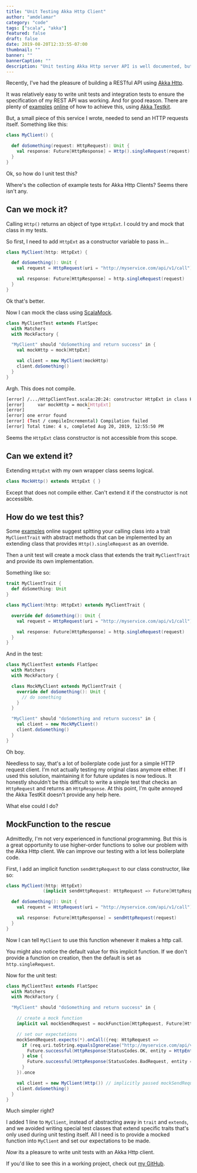 ```yaml
---
title: "Unit Testing Akka Http Client"
author: "amdelamar"
category: "code"
tags: ["scala", "akka"]
featured: false
draft: false
date: 2019-08-20T12:33:55-07:00
thumbnail: ""
banner: ""
bannerCaption: ""
description: "Unit testing Akka Http server API is well documented, but for some reason testing Akka Http client API is not documented nor straightforward."
---
```


Recently, I've had the pleasure of building a RESTful API using [Akka Http](https://doc.akka.io/docs/akka-http/current/introduction.html).

It was relatively easy to write unit tests and integration tests to ensure the specification of my REST API was working.
And for good reason. There are plenty of [examples](http://blog.madhukaraphatak.com/akka-http-testing/) [online](https://dzone.com/articles/mocking-methods-for-testing-akka-http-routes) of how to achieve this, using [Akka Testkit](https://doc.akka.io/docs/akka-http/current/routing-dsl/testkit.html).

But, a small piece of this service I wrote, needed to send an HTTP requests itself. Something like this:

```scala
class MyClient() {

  def doSomething(request: HttpRequest): Unit {
    val response: Future[HttpResponse] = Http().singleRequest(request)
  }
}
```

Ok, so how do I unit test this?

Where's the collection of example tests for Akka Http Clients? Seems there isn't any.

## Can we mock it?

Calling `Http()` returns an object of type `HttpExt`. I could try and mock that class in my tests.

So first, I need to add `HttpExt` as a constructor variable to pass in...

```scala
class MyClient(http: HttpExt) {

  def doSomething(): Unit {
    val request = HttpRequest(uri = "http://myservice.com/api/v1/call")

    val response: Future[HttpResponse] = http.singleRequest(request)
  }
}
```

Ok that's better.

Now I can mock the class using [ScalaMock](https://scalamock.org/).

```scala
class MyClientTest extends FlatSpec
  with Matchers
  with MockFactory {

  "MyClient" should "doSomething and return success" in {
    val mockHttp = mock[HttpExt]

    val client = new MyClient(mockHttp)
    client.doSomething()
  }
}
```

Argh. This does not compile.

```bash
[error] /.../HttpClientTest.scala:20:24: constructor HttpExt in class HttpExt cannot be accessed in <$anon: akka.http.scaladsl.HttpExt>
[error]     var mockHttp = mock[HttpExt]
[error]                        ^
[error] one error found
[error] (Test / compileIncremental) Compilation failed
[error] Total time: 4 s, completed Aug 20, 2019, 12:55:50 PM
```

Seems the `HttpExt` class constructor is not accessible from this scope.

## Can we extend it?

Extending `HttpExt` with my own wrapper class seems logical.

```scala
class MockHttp() extends HttpExt { }
```

Except that does not compile either. Can't extend it if the constructor is not accessible.

## How do we test this?

Some [examples](https://stackoverflow.com/questions/34714931/how-to-test-client-side-akka-http) online suggest spltting your calling class
into a trait `MyClientTrait` with abstract methods that can be implemented by an extending class that provides `Http().singleRequest` as an override.

Then a unit test will create a mock class that extends the trait `MyClientTrait` and provide its own implementation.

Something like so:

```scala
trait MyClientTrait {
  def doSomething: Unit
}

class MyClient(http: HttpExt) extends MyClientTrait {

  override def doSomething(): Unit {
    val request = HttpRequest(uri = "http://myservice.com/api/v1/call")

    val response: Future[HttpResponse] = http.singleRequest(request)
  }
}
```

And in the test:

```scala
class MyClientTest extends FlatSpec
  with Matchers
  with MockFactory {

  class MockMyClient extends MyClientTrait {
    override def doSomething(): Unit {
      // do something
    }
  }

  "MyClient" should "doSomething and return success" in {
    val client = new MockMyClient()
    client.doSomething()
  }
}
```

Oh boy.

Needless to say, that's a lot of boilerplate code just for a simple HTTP request client. I'm not actually testing my original class anymore either.
If I used this solution, maintaining it for future updates is now tedious. It honestly shouldn't be this difficult to write a simple test that checks an `HttpRequest` and returns an `HttpResponse`. At this point, I'm quite annoyed the Akka TestKit doesn't provide any help here.

What else could I do?

## MockFunction to the rescue

Admittedly, I'm not very experienced in functional programming. But this is a great opportunity to use higher-order functions to
solve our problem with the Akka Http client. We can improve our testing with a lot less boilerplate code.

First, I add an implicit function `sendHttpRequest` to our class constructor, like so:

```scala
class MyClient(http: HttpExt)
              (implicit sendHttpRequest: HttpRequest => Future[HttpResponse] = http.singleRequest(_)) {

  def doSomething(): Unit {
    val request = HttpRequest(uri = "http://myservice.com/api/v1/call")

    val response: Future[HttpResponse] = sendHttpRequest(request)
  }
}
```

Now I can tell `MyClient` to use this function whenever it makes a http call.

You might also notice the default value for this implicit function. If we don't provide a function on creation, then the default is set as `http.singleRequest`.

Now for the unit test:

```scala
class MyClientTest extends FlatSpec
  with Matchers
  with MockFactory {

  "MyClient" should "doSomething and return success" in {

    // create a mock function
    implicit val mockSendRequest = mockFunction[HttpRequest, Future[HttpResponse]]

    // set our expectations
    mockSendRequest.expects(*).onCall({req: HttpRequest =>
      if (req.uri.toString.equalsIgnoreCase("http://myservice.com/api/v1/call")) {
        Future.successful(HttpResponse(StatusCodes.OK, entity = HttpEntity("ok")))
      } else {
        Future.successful(HttpResponse(StatusCodes.BadRequest, entity = HttpEntity("bad request")))
      }
    }).once

    val client = new MyClient(Http()) // implicitly passed mockSendRequest
    client.doSomething()
  }
}
```

Much simpler right?

I added 1 line to `MyClient`, instead of abstracting away in `trait` and `extends`, and we avoided writing special test classes that extend specific traits that's
only used during unit testing itself. All I need is to provide a mocked function into `MyClient` and set our expectations to be made.

_Now_ its a pleasure to write unit tests with an Akka Http client.

If you'd like to see this in a working project, check out [my GitHub](https://github.com/amdelamar/akka-http-unit-tests).
